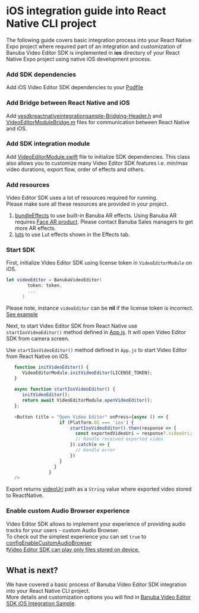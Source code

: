 # iOS integration guide into React Native CLI project

The following guide covers basic integration process into your React Native Expo project
where required part of an integration and customization of Banuba Video Editor SDK is implemented in **ios** directory
of your React Native Expo project using native iOS development process.

### Add SDK dependencies
Add iOS Video Editor SDK dependencies to your [Podfile](../ios/Podfile)

### Add Bridge between React Native and iOS
Add [vesdkreactnativeintegrationsample-Bridging-Header.h](../ios/BridgeHeader.h)
and [VideoEditorModuleBridge.m](../ios/VideoEditorModuleBridge.m) files for communication between React Native and iOS.

### Add SDK integration module
Add [VideoEditorModule.swift](../ios/VideoEditorModule.swift) file
to initialize SDK dependencies. This class also allows you to customize many Video Editor SDK features i.e. min/max video durations, export flow, order of effects and others.

### Add resources
Video Editor SDK uses a lot of resources required for running.  
Please make sure all these resources are provided in your project.
1. [bundleEffects](../ios/vesdkreactnativecliintegrationsample/bundleEffects) to use built-in Banuba AR effects. Using Banuba AR requires [Face AR product](https://docs.banuba.com/face-ar-sdk-v1). Please contact Banuba Sales managers to get more AR effects.
2. [luts](../ios/vesdkreactnativecliintegrationsample/luts) to use Lut effects shown in the Effects tab.  

### Start SDK
First, initialize Video Editor SDK using license token in ```VideoEditorModule``` on iOS.
```swift
let videoEditor = BanubaVideoEditor(
        token: token,
        ...
      )
```
Please note, instance ```videoEditor``` can be **nil** if the license token is incorrect.  
[See example](../ios/VideoEditorModule.swift#L35)

Next, to start Video Editor SDK from React Native use ```startIosVideoEditor()``` method defined in [App.js](../App.js#L25).
It will open Video Editor SDK from camera screen.

Use ```startIosVideoEditor()``` method defined in ```App.js``` to start Video Editor from React Native on iOS.</br>
```javascript
   function initVideoEditor() {
      VideoEditorModule.initVideoEditor(LICENSE_TOKEN);
   }
   
   async function startIosVideoEditor() {
      initVideoEditor();
      return await VideoEditorModule.openVideoEditor();
   };
       
   <Button title = "Open Video Editor" onPress={async () => {
                    if (Platform.OS === 'ios') {
                        startIosVideoEditor().then(response => {
                          const exportedVideoUri = response?.videoUri;
                          // Handle received exported video
                        }).catch(e => {
                          // Handle error
                        })
                    } 
                  }
                }
   />
 ```
Export returns [videoUri](../App.js#L123) path as a ```String``` value where exported video stored to ReactNative.

### Enable custom Audio Browser experience
Video Editor SDK allows to implement your experience of providing audio tracks for your users - custom Audio Browser.  
To check out the simplest experience you can set ```true``` to [configEnableCustomAudioBrowser](../ios/AppDelegate.swift#L15)  
:exclamation:<ins>Video Editor SDK can play only files stored on device.</ins>

## What is next?

We have covered a basic process of Banuba Video Editor SDK integration into your React Native CLI project.</br>
More details and customization options you will find in [Banuba Video Editor SDK iOS Integration Sample](https://github.com/Banuba/ve-sdk-ios-integration-sample).